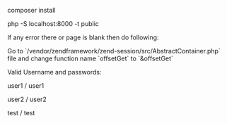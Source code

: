 composer install

php -S localhost:8000 -t public

<p>If any error there or page is blank then do following: </p>
<p>Go to `/vendor/zendframework/zend-session/src/AbstractContainer.php` file and change function name `offsetGet` to `&offsetGet`</p>


Valid Username and passwords:

user1 / user1

user2 / user2

test / test